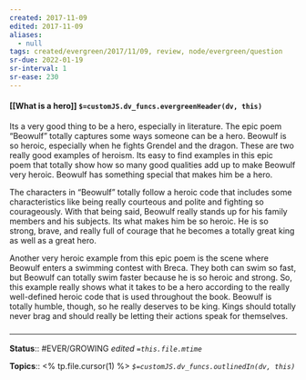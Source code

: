 ```yaml
---
created: 2017-11-09
edited: 2017-11-09
aliases:
  - null
tags: created/evergreen/2017/11/09, review, node/evergreen/question
sr-due: 2022-01-19
sr-interval: 1
sr-ease: 230
---
```


#### [[What is a hero]] `$=customJS.dv_funcs.evergreenHeader(dv, this)`

Its a very good thing to be a hero, especially in literature. The epic poem “Beowulf” totally captures some ways someone can be a hero. Beowulf is so heroic, especially when he fights Grendel and the dragon. These are two really good examples of heroism. Its easy to find examples in this epic poem that totally show how so many good qualities add up to make Beowulf very heroic. Beowulf has something special that makes him be a hero.

The characters in “Beowulf” totally follow a heroic code that includes some characteristics like being really courteous and polite and fighting so courageously. With that being said, Beowulf really stands up for his family members and his subjects. Its what makes him be so heroic. He is so strong, brave, and really full of courage that he becomes a totally great king as well as a great hero.

Another very heroic example from this epic poem is the scene where Beowulf enters a swimming contest with Breca. They both can swim so fast, but Beowulf can totally swim faster because he is so heroic and strong. So, this example really shows what it takes to be a hero according to the really well-defined heroic code that is used throughout the book. Beowulf is totally humble, though, so he really deserves to be king. Kings should totally never brag and should really be letting their actions speak for themselves. 



### <hr class="footnote"/>

**Status**:: #EVER/GROWING
*edited `=this.file.mtime`*

**Topics**:: <% tp.file.cursor(1) %>
*`$=customJS.dv_funcs.outlinedIn(dv, this)`*


